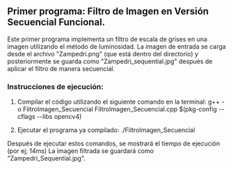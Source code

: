 ## Primer programa: Filtro de Imagen en Versión Secuencial Funcional.
Este primer programa implementa un filtro de escala de grises en una imagen utilizando el método de luminosidad. La imagen de entrada se carga desde el archivo "Zampedri.png" (que está dentro del directorio) y posteriormente se guarda como "Zampedri_sequential.jpg" después de aplicar el filtro de manera secuencial.

### Instrucciones de ejecución:
1. Compilar el código utilizando el siguiente comando en la terminal: 
g++ -o FiltroImagen_Secuencial FiltroImagen_Secuencial.cpp $(pkg-config --cflags --libs opencv4)

2. Ejecutar el programa ya compilado: 
./FiltroImagen_Secuencial

Después de ejecutar estos comandos, se mostrará el tiempo de ejecución (por ej; 14ms) 
La imagen filtrada se guardará como "Zampedri_Sequential.jpg".

